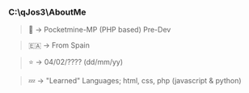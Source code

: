 ### C:\qJos3\AboutMe

> 📎 -> Pocketmine-MP (PHP based) Pre-Dev

> 🇪🇦 -> From Spain

> ⭐ -> 04/02/???? (dd/mm/yy)

> 💤 -> "Learned" Languages; html, css, php (javascript & python)

